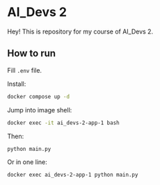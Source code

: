 # AI_Devs 2

Hey! This is repository for my course of AI_Devs 2.

## How to run

Fill `.env` file.

Install:

```sh
docker compose up -d
```

Jump into image shell:

```sh
docker exec -it ai_devs-2-app-1 bash
```

Then:

```sh
python main.py
```

Or in one line:

```sh
docker exec ai_devs-2-app-1 python main.py
```
